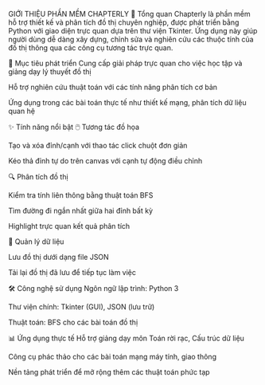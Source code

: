 GIỚI THIỆU PHẦN MỀM CHAPTERLY
📌 Tổng quan
Chapterly là phần mềm hỗ trợ thiết kế và phân tích đồ thị chuyên nghiệp, được phát triển bằng Python với giao diện trực quan dựa trên thư viện Tkinter. Ứng dụng này giúp người dùng dễ dàng xây dựng, chỉnh sửa và nghiên cứu các thuộc tính của đồ thị thông qua các công cụ tương tác trực quan.

🎯 Mục tiêu phát triển
Cung cấp giải pháp trực quan cho việc học tập và giảng dạy lý thuyết đồ thị

Hỗ trợ nghiên cứu thuật toán với các tính năng phân tích cơ bản

Ứng dụng trong các bài toán thực tế như thiết kế mạng, phân tích dữ liệu quan hệ

✨ Tính năng nổi bật
🖱️ Tương tác đồ họa

Tạo và xóa đỉnh/cạnh với thao tác click chuột đơn giản

Kéo thả đỉnh tự do trên canvas với cạnh tự động điều chỉnh

🔍 Phân tích đồ thị

Kiểm tra tính liên thông bằng thuật toán BFS

Tìm đường đi ngắn nhất giữa hai đỉnh bất kỳ

Highlight trực quan kết quả phân tích

💾 Quản lý dữ liệu

Lưu đồ thị dưới dạng file JSON

Tải lại đồ thị đã lưu để tiếp tục làm việc

🛠 Công nghệ sử dụng
Ngôn ngữ lập trình: Python 3

Thư viện chính: Tkinter (GUI), JSON (lưu trữ)

Thuật toán: BFS cho các bài toán đồ thị

📊 Ứng dụng thực tế
Hỗ trợ giảng dạy môn Toán rời rạc, Cấu trúc dữ liệu

Công cụ phác thảo cho các bài toán mạng máy tính, giao thông

Nền tảng phát triển để mở rộng thêm các thuật toán phức tạp

